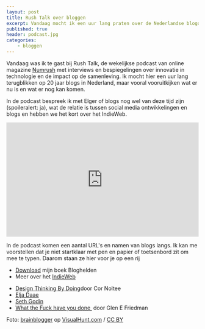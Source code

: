 ```yaml
---
layout: post
title: Rush Talk over bloggen
excerpt: Vandaag mocht ik een uur lang praten over de Nederlandse blogosfeer
published: true
header: podcast.jpg
categories: 
    - bloggen
---
```


Vandaag was ik te gast bij Rush Talk, de wekelijkse podcast van online magazine [Numrush][1] met interviews en bespiegelingen over innovatie in technologie en de impact op de samenleving.  Ik mocht hier een uur lang terugblikken op 20 jaar blogs in Nederland, maar vooral vooruitkijken wat er nu is en wat er nog kan komen. 

In de podcast bespreek ik met Elger of blogs nog wel van deze tijd zijn (spoileralert: ja), wat de relatie is tussen social media ontwikkelingen en blogs en hebben we het kort over het IndieWeb. 

<iframe width="100%" height="300" scrolling="no" frameborder="no" src="https://w.soundcloud.com/player/?url=https%3A//api.soundcloud.com/tracks/359409725&amp;color=%23ff5500&amp;auto_play=false&amp;hide_related=false&amp;show_comments=true&amp;show_user=true&amp;show_reposts=false&amp;show_teaser=true&amp;visual=true"></iframe>

In de podcast komen een aantal URL's en namen van blogs langs. Ik kan me voorstellen dat je niet startklaar met pen en papier of toetsenbord zit om mee te typen. Daarom staan ze hier voor je op een rij

* [Download][2] mijn boek Bloghelden
* Meer over het [IndieWeb][3]
- [Design Thinking By Doing][4]door Cor Noltee
- [Elja Daae][5]
- [Seth Godin][6]
- [What the Fuck have you done ][7] door Glen E Friedman

Foto: <a href="https://visualhunt.com/author/a718d6">brainblogger</a> op <a href="https://visualhunt.com/re/88939d">VisualHunt.com</a> / <a href="http://creativecommons.org/licenses/by/2.0/"> CC BY</a>

[1]:	http://numrush.nl
[2]:	https://github.com/frankmeeuwsen/bloghelden/
[3]:	/indieweb
[4]:	zenoemenhetdesignthinking.wordpress.com
[5]:	eljadaae.nl
[6]:	sethgodin.typepad.com
[7]:	idealistpropaganda.blogspot.nl